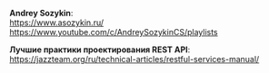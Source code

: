**Andrey Sozykin**:      
https://www.asozykin.ru/  
https://www.youtube.com/c/AndreySozykinCS/playlists

**Лучшие практики проектирования REST API**:     
https://jazzteam.org/ru/technical-articles/restful-services-manual/